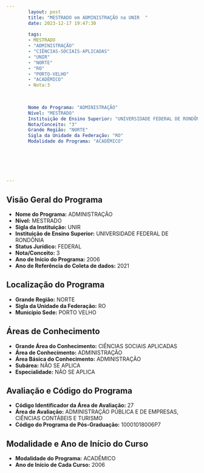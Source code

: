 ```yaml
---
        layout: post
        title: "MESTRADO em ADMINISTRAÇÃO na UNIR  "
        date: 2023-12-17 19:47:30
     
        tags:
        - MESTRADO
        - "ADMINISTRAÇÃO"
        - "CIÊNCIAS-SOCIAIS-APLICADAS"
        - "UNIR"
        - "NORTE"
        - "RO"
        - "PORTO-VELHO"
        - "ACADÊMICO"
        - Nota:3
        
        

        Nome do Programa: "ADMINISTRAÇÃO"
        Nível: "MESTRADO"
        Instituição de Ensino Superior: "UNIVERSIDADE FEDERAL DE RONDÔNIA"
        Nota/Conceito: "3"
        Grande Região: "NORTE"
        Sigla da Unidade da Federação: "RO"
        Modalidade do Programa: "ACADÊMICO"
        
        
        
        
        
        
---
```

## Visão Geral do Programa
- **Nome do Programa:** ADMINISTRAÇÃO
- **Nível:** MESTRADO
- **Sigla da Instituição:** UNIR
- **Instituição de Ensino Superior:** UNIVERSIDADE FEDERAL DE RONDÔNIA
- **Status Jurídico:** FEDERAL
- **Nota/Conceito:** 3
- **Ano de Início do Programa:** 2006
- **Ano de Referência do Coleta de dados:** 2021

## Localização do Programa
- **Grande Região:** NORTE
- **Sigla da Unidade da Federação:** RO
- **Município Sede:** PORTO VELHO

## Áreas de Conhecimento
- **Grande Área do Conhecimento:** CIÊNCIAS SOCIAIS APLICADAS
- **Área de Conhecimento:** ADMINISTRAÇÃO
- **Área Básica do Conhecimento:** ADMINISTRAÇÃO
- **Subárea:** NÃO SE APLICA
- **Especialidade:** NÃO SE APLICA

## Avaliação e Código do Programa
- **Código Identificador da Área de Avaliação:** 27
- **Área de Avaliação:** ADMINISTRAÇÃO PÚBLICA E DE EMPRESAS, CIÊNCIAS CONTÁBEIS E TURISMO
- **Código do Programa de Pós-Graduação:** 10001018006P7


## Modalidade e Ano de Início do Curso
- **Modalidade do Programa:** ACADÊMICO
- **Ano de Início de Cada Curso:** 2006
